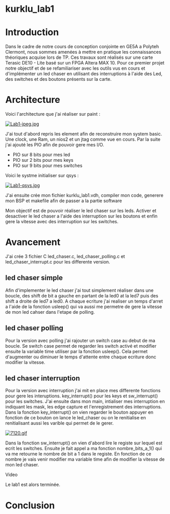 # kurklu_lab1

# Introduction

Dans le cadre de notre cours de conception conjointe en GE5A a Polyteh Clermont, nous sommes amenées à mettre en pratique les connaissances théoriques acquise lors de TP. Ces travaux sont réalisés sur une carte Terasic DE10 - Lite basé sur un FPGA Altera MAX 10. Pour ce premier projet notre objectif et de se refamiliariser avec les outils vus en cours et d'implémenter un led chaser en utilisant des interruptions à l'aide des Led, des switches et des boutons présents sur la carte.


# Architecture
Voici l'architecture que j'ai réaliser sur paint :

[![Lab1-jpeg.jpg](https://i.postimg.cc/76V6y378/Lab1-jpeg.jpg)](https://postimg.cc/PpChW822)

J'ai tout d'abord repris les element afin de reconstruire mon system basic. Une clock, une Ram, un nios2 et un jtag comme vue en cours.
Par la suite j'ai ajouté les PIO afin de pouvoir gere mes I/O.
* PIO sur 8 bits pour mes led
* PIO sur 2 bits pour mes keys
* PIO sur 9 bits pour mes switches

Voici le systme initialiser sur qsys :

[![Lab1-qsys.jpg](https://i.postimg.cc/y6LC91zT/Lab1-qsys.jpg)](https://postimg.cc/yW3GCzxJ)

J'ai ensuite crée mon fichier kurklu_lab1.vdh, compiler mon code, generere mon BSP et makefile afin de passer a la partie software

Mon objectif est de pouvoir réaliser le led chaser sur les leds. Activer et desactiver le led chaser a l'aide des interruption sur les boutons et enfin gere la vitesse avec des interruption sur les switches. 

# Avancement

J'ai crée 3 fichier C led_chaser.c, led_chaser_polling.c et led_chaser_interrupt.c  pour les differente version.

## led chaser simple
Afin d'implementer le led chaser j'ai tout simplement réaliser dans une boucle, des shift de bit a gauche en partant de la led0 at la led7 puis des shift a droite de led7 a led0. A chaque ecriture j'ai realiser un temps d'arret a l'aide de la fonction usleep() qui va aussi me permetre de gere la vitesse de mon led cahser dans l'etape de polling.

## led chaser polling
Pour la version avec polling j'ai rajouter un switch case au debut de ma boucle. Se switch case permet de regarder les switch activé et modifier ensuite la variable time utiliser par la fonction usleep(). Cela permet d'augmenter ou diminuer le temps d'attente entre chaque ecriture donc modifier la vitesse.

## led chaser interruption
Pour la version avec interruption j'ai mit en place mes differente fonctions pour gere les interuptions. key_interrupt() pour les keys et sw_interrupt() pour les switches. J'ai ensuite dans mon main, intialiser mes interruption en indiquant les mask, les edge capture et l'enregistrement des interruptions. Dans la fonction key_interrupt() on vien regarder le bouton appuyer en fonction de ce bouton on lance le led_chaser ou on le renitialise en renitialisant aussi les varible qui permet de le gerer. 

[![7120.gif](https://i.postimg.cc/NfsYzQTK/7120.gif)](https://postimg.cc/kDpkV3TC)

Dans la fonction sw_interrupt() on vien d'abord lire le registe sur lequel est ecrit les switches. Ensuite je fait appel a ma fonction nombre_bits_a_1() qui va me retourne le nombre de bit a 1 dans le registe. En fonction de ce nombre je vais venir modifier ma variable time afin de modifier la vitesse de mon led chaser.

Video

Le lab1 est alors terminée.


# Conclusion
